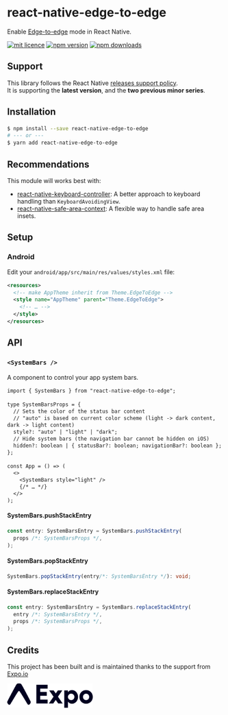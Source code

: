 # react-native-edge-to-edge

Enable [Edge-to-edge](https://developer.android.com/develop/ui/views/layout/edge-to-edge) mode in React Native.

[![mit licence](https://img.shields.io/dub/l/vibe-d.svg?style=for-the-badge)](https://github.com/zoontek/react-native-edge-to-edge/blob/main/LICENSE)
[![npm version](https://img.shields.io/npm/v/react-native-edge-to-edge?style=for-the-badge)](https://www.npmjs.org/package/react-native-edge-to-edge)
[![npm downloads](https://img.shields.io/npm/dt/react-native-edge-to-edge.svg?label=downloads&style=for-the-badge)](https://www.npmjs.org/package/react-native-edge-to-edge)

## Support

This library follows the React Native [releases support policy](https://github.com/reactwg/react-native-releases/blob/main/docs/support.md).<br>
It is supporting the **latest version**, and the **two previous minor series**.

## Installation

```bash
$ npm install --save react-native-edge-to-edge
# --- or ---
$ yarn add react-native-edge-to-edge
```

## Recommendations

This module will works best with:

- [react-native-keyboard-controller](https://github.com/kirillzyusko/react-native-keyboard-controller): A better approach to keyboard handling than `KeyboardAvoidingView`.
- [react-native-safe-area-context](https://github.com/th3rdwave/react-native-safe-area-context): A flexible way to handle safe area insets.

## Setup

### Android

Edit your `android/app/src/main/res/values/styles.xml` file:<br>

```xml
<resources>
  <!-- make AppTheme inherit from Theme.EdgeToEdge -->
  <style name="AppTheme" parent="Theme.EdgeToEdge">
    <!-- … -->
  </style>
</resources>
```

## API

### `<SystemBars />`

A component to control your app system bars.

```tsx
import { SystemBars } from "react-native-edge-to-edge";

type SystemBarsProps = {
  // Sets the color of the status bar content
  // "auto" is based on current color scheme (light -> dark content, dark -> light content)
  style?: "auto" | "light" | "dark";
  // Hide system bars (the navigation bar cannot be hidden on iOS)
  hidden?: boolean | { statusBar?: boolean; navigationBar?: boolean };
};

const App = () => (
  <>
    <SystemBars style="light" />
    {/* … */}
  </>
);
```

#### SystemBars.pushStackEntry

```ts
const entry: SystemBarsEntry = SystemBars.pushStackEntry(
  props /*: SystemBarsProps */,
);
```

#### SystemBars.popStackEntry

```ts
SystemBars.popStackEntry(entry/*: SystemBarsEntry */): void;
```

#### SystemBars.replaceStackEntry

```ts
const entry: SystemBarsEntry = SystemBars.replaceStackEntry(
  entry /*: SystemBarsEntry */,
  props /*: SystemBarsProps */,
);
```

## Credits

This project has been built and is maintained thanks to the support from [Expo.io](https://expo.io)

<a href="https://expo.io">
  <img width="200" src="./docs/expo.svg" alt="Expo">
</a>
